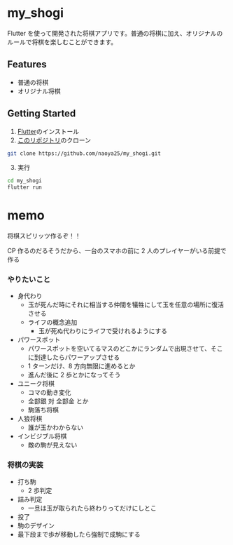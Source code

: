 # my_shogi

Flutter を使って開発された将棋アプリです。普通の将棋に加え、オリジナルのルールで将棋を楽しむことができます。

## Features

- 普通の将棋
- オリジナル将棋

## Getting Started

1. [Flutter](https://flutter.dev)のインストール
2. [このリポジトリ](https://github.com/naoya25/my_shogi.git)のクローン

```zsh
git clone https://github.com/naoya25/my_shogi.git
```

3. 実行

```zsh
cd my_shogi
flutter run
```

# memo

将棋スピリッツ作るぞ！！

CP 作るのだるそうだから、一台のスマホの前に 2 人のプレイヤーがいる前提で作る

### やりたいこと

- 身代わり
  - 玉が死んだ時にそれに相当する仲間を犠牲にして玉を任意の場所に復活させる
  - ライフの概念追加
    - 玉が死ぬ代わりにライフで受けれるようにする
- パワースポット
  - パワースポットを空いてるマスのどこかにランダムで出現させて、そこに到達したらパワーアップさせる
  - 1 ターンだけ、8 方向無限に進めるとか
  - 進んだ後に 2 歩とかになってそう
- ユニーク将棋
  - コマの動き変化
  - 全部銀 対 全部金 とか
  - 駒落ち将棋
- 人狼将棋
  - 誰が玉かわからない
- インビジブル将棋
  - 敵の駒が見えない

### 将棋の実装

- 打ち駒
  - 2 歩判定
- 詰み判定
  - 一旦は玉が取られたら終わりってだけにしとこ
- 投了
- 駒のデザイン
- 最下段まで歩が移動したら強制で成駒にする

